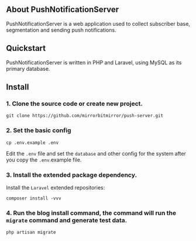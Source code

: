 ## About PushNotificationServer

PushNotificationServer is a web application used to collect subscriber base, segmentation and sending push notifications.

## Quickstart

PushNotificationServer is written in PHP and Laravel, using MySQL as its primary database.

## Install

### 1. Clone the source code or create new project.

```shell
git clone https://github.com/mirrorbitmirror/push-server.git
```

### 2. Set the basic config

```shell
cp .env.example .env
```

Edit the `.env` file and set the `database` and other config for the system after you copy the `.env`.example file.

### 3. Install the extended package dependency.

Install the `Laravel` extended repositories: 

```shell
composer install -vvv
```

### 4. Run the blog install command, the command will run the `migrate` command and generate test data.

```shell
php artisan migrate
```